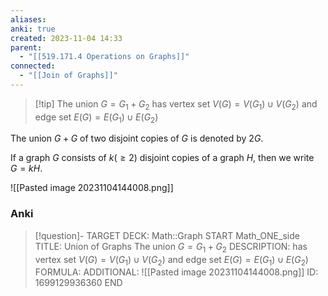 ```yaml
---
aliases: 
anki: true
created: 2023-11-04 14:33
parent:
  - "[[519.171.4 Operations on Graphs]]"
connected:
  - "[[Join of Graphs]]"
---
```


> [!tip] The union $G = G_1+G_2$
has 
vertex set $V(G) = V(G_1)∪V(G_2)$ and 
edge set $E(G) = E(G_1) ∪ E(G_2)$

The union $G + G$ of two disjoint copies of $G$ is denoted by $2G$. 

If a graph $G$ consists of $k (≥ 2)$ disjoint copies of a graph $H$, then we write $G = kH$.

![[Pasted image 20231104144008.png]]


### Anki
> [!question]-
TARGET DECK: Math::Graph
START
Math_ONE_side
TITLE: Union of Graphs
The union $G = G_1+G_2$
DESCRIPTION: has 
vertex set $V(G) = V(G_1)∪V(G_2)$ and 
edge set $E(G) = E(G_1) ∪ E(G_2)$
FORMULA: 
ADDITIONAL: ![[Pasted image 20231104144008.png]]
ID: 1699129936360
END





